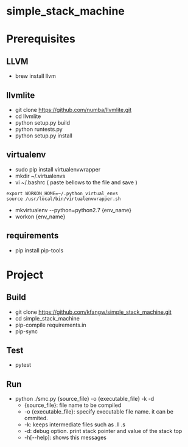 simple_stack_machine
============

# Prerequisites
## LLVM
* brew install llvm

## llvmlite
* git clone https://github.com/numba/llvmlite.git
* cd llvmlite
* python setup.py build
* python runtests.py
* python setup.py install

## virtualenv
* sudo pip install virtualenvwrapper 
* mkdir ~/.virtualenvs
* vi ~/.bashrc ( paste bellows to the file and save )
```
export WORKON_HOME=~/.python_virtual_envs
source /usr/local/bin/virtualenvwrapper.sh
```
* mkvirtualenv --python=python2.7 {env_name}
* workon {env_name}

## requirements
* pip install pip-tools

# Project

## Build

* git clone https://github.com/kfangw/simple_stack_machine.git
* cd simple_stack_machine
* pip-compile requirements.in
* pip-sync

## Test

* pytest

## Run

* python ./smc.py {source_file} -o {executable_file} -k -d
    * {source_file}: file name to be compiled
    * -o {executable_file}: specify executable file name. it can be ommited.
    * -k: keeps intermediate files such as .ll .s
    * -d: debug option. print stack pointer and value of the stack top
    * -h[--help]: shows this messages

    